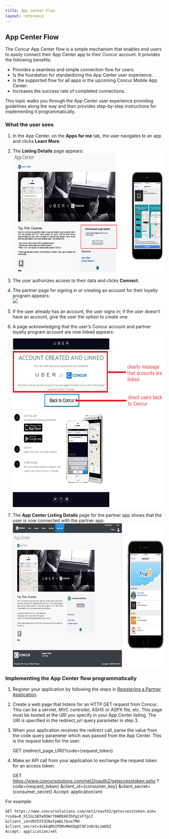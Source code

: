 ```yaml
---
title: App Center Flow 
layout: reference
---
```


## App Center Flow
The Concur App Center flow is a simple mechanism that enables end users to easily connect their App Center app to their Concur account. It provides the following benefits:

* Provides a seamless and simple connection flow for users.
* Is the foundation for standardizing the App Center user experience.
* Is the supported flow for all apps in the upcoming Concur Mobile App Center.
* Increases the success rate of completed connections.

This topic walks you through the App Center user experience providing guidelines along the way and then provides step-by-step instructions for implementing it programmatically.

###  What the user sees

1. In the App Center, on the **Apps for me** tab, the user navigates to an app and clicks **Learn More**.  

2. The **Listing Details** page appears:  
   <img src="Uber_Listing_appcenterflow_with_mobile.png" alt="App Center listing page" style="width:663px;height:377px">  

3. The user authorizes access to their data and clicks **Connect**.  

4. The partner page for signing in or creating an account for their loyalty program appears:  
   ![][5]  

5. If the user already has an account, the user signs in; if the user doesn’t have an account, give the user the option to create one.  

6. A page acknowledging that the user’s Concur account and partner loyalty program account are now linked appears:  
   <img src="Accounts_Linked.png" alt="accounts linked" style="width:651px;height:547px">  

7. The **App Center Listing Details** page for the partner app shows that the user is now connected with the partner app:  
   <img src="Connected_with_mobile.png" alt="connected" style="width:702px;height:456px">  


###  Implementing the App Center flow programmatically

1. Register your application by following the steps in [Registering a Partner Application][1].

2. Create a web page that listens for an HTTP GET request from Concur. This can be a servlet, MVC controller, ASHX or ASPX file, etc. This page must be hosted at the URI you specify in your App Center listing. The URI is specified in the redirect_url query parameter in step 3.

3. When your application receives the redirect call, parse the value from the code query parameter which was passed from the App Center. This is the request token for the user:

    GET {redirect_page_URI}?code={request_token}

4. Make an API call from your application to exchange the request token for an access token:

    GET https://www.concursolutions.com/net2/oauth2/getaccesstoken.ashx
    ?code={request_token}
    &client_id={consumer_key}
    &client_secret={consumer_secret}
    Accept: application/xml

For example:

    GET https://www.concursolutions.com/net2/oauth2/getaccesstoken.ashx
    ?code=0_XI1GL5BTe05Wr76W0bkK3hPg2sF7gcZ
    &client_id=VDV5Y532NafpmDLtbve7Md
    &client_secret=3ukkqMSIPORvMmXQqQ7QFJnDckLzmO5Z
    Accept: application/xml





[1]: /docs/overviews/partner-applications.html
[4]: Uber_Listing_appcenterflow_with_mobile.png
[5]: partner_page_with_callouts.png
[6]: Accounts_Linked.png
[7]: Connected_with_mobile.png

